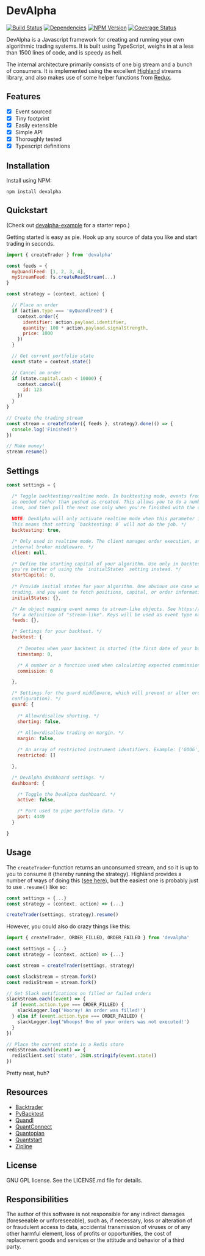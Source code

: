 # DevAlpha

[![Build Status](https://travis-ci.org/devalpha-io/devalpha-node.svg?branch=master)](https://travis-ci.org/devalpha-io/devalpha-node)
[![Dependencies](https://david-dm.org/devalpha-io/devalpha-node/status.svg)](https://david-dm.org/devalpha-io/devalpha-node)
[![NPM Version](https://img.shields.io/npm/v/devalpha.svg)](https://www.npmjs.com/package/devalpha)
[![Coverage Status](https://coveralls.io/repos/github/devalpha-io/devalpha-node/badge.svg?branch=master)](https://coveralls.io/github/devalpha-io/devalpha-node?branch=master)

DevAlpha is a Javascript framework for creating and running your own algorithmic trading systems. It is built using TypeScript, weighs in at a less than 1500 lines of code, and is speedy as hell.

The internal architecture primarily consists of one big stream and a bunch of consumers. It is implemented using the excellent [Highland](https://highlandjs.org/) streams library, and also makes use of some helper functions from [Redux](https://redux.js.org/).

## Features

-   [x] Event sourced
-   [x] Tiny footprint
-   [x] Easily extensible
-   [x] Simple API
-   [x] Thoroughly tested
-   [x] Typescript definitions

## Installation

Install using NPM:

`npm install devalpha`

## Quickstart

(Check out [devalpha-example](https://github.com/devalpha-io/devalpha-example) for a starter repo.)

Getting started is easy as pie. Hook up any source of data you like and start trading in seconds.

```javascript
import { createTrader } from 'devalpha'

const feeds = {
  myQuandlFeed: [1, 2, 3, 4],
  myStreamFeed: fs.createReadStream(...)
}

const strategy = (context, action) {

  // Place an order
  if (action.type === 'myQuandlFeed') {
    context.order({
      identifier: action.payload.identifier,
      quantity: 100 * action.payload.signalStrength,
      price: 1000
    })
  }

  // Get current portfolio state
  const state = context.state()

  // Cancel an order
  if (state.capital.cash < 10000) {
    context.cancel({
      id: 123
    })
  }
}

// Create the trading stream
const stream = createTrader({ feeds }, strategy).done(() => {
  console.log('Finished!')
})

// Make money!
stream.resume()
```

## Settings

```javascript
const settings = {

  /* Toggle backtesting/realtime mode. In backtesting mode, events from the feed stream are pulled
  as needed rather than pushed as created. This allows you to do a number of events for each feed
  item, and then pull the next one only when you're finished with the current.
  
  NOTE: DevAlpha will only activate realtime mode when this parameter is explicitly set to `false`.
  This means that setting `backtesting: 0` will not do the job. */
  backtesting: true,

  /* Only used in realtime mode. The client manages order execution, and is provided to the 
  internal broker middleware. */
  client: null,

  /* Define the starting capital of your algorithm. Use only in backtesting mode. In realtime mode
  you're better of using the `initialStates` setting instead. */
  startCapital: 0,
  
  /* Provide initial states for your algorithm. One obvious use case would be when realtime
  trading, and you want to fetch positions, capital, or order information from your broker. */
  initialStates: {},

  /* An object mapping event names to stream-like objects. See https://highlandjs.org/#_(source)
  for a definition of "stream-like". Keys will be used as event type names. */
  feeds: {},

  /* Settings for your backtest. */
  backtest: {
    
    /* Denotes when your backtest is started (the first date of your backtesting data). */
    timestamp: 0,

    /* A number or a function used when calculating expected commission. */
    commission: 0

  },

  /* Settings for the guard middleware, which will prevent or alter orders (based on your
  configuration). */
  guard: {
    
    /* Allow/disallow shorting. */
    shorting: false,
    
    /* Allow/disallow trading on margin. */
    margin: false,

    /* An array of restricted instrument identifiers. Example: ['GOOG', 'SPOT']. */
    restricted: []

  },

  /* DevAlpha dashboard settings. */
  dashboard: {

    /* Toggle the DevAlpha dashboard. */
    active: false,

    /* Port used to pipe portfolio data. */
    port: 4449
  }

}
```

## Usage

The `createTrader`-function returns an unconsumed stream, and so it is up to you to consume it (thereby running the strategy). Highland provides a number of ways of doing this ([see here](https://highlandjs.org/#Consumption)), but the easiest one is probably just to use `.resume()` like so:

```javascript
const settings = {...}
const strategy = (context, action) => {...}

createTrader(settings, strategy).resume()
```

However, you could also do crazy things like this:

```javascript
import { createTrader, ORDER_FILLED, ORDER_FAILED } from 'devalpha'

const settings = {...}
const strategy = (context, action) => {...}

const stream = createTrader(settings, strategy)

const slackStream = stream.fork()
const redisStream = stream.fork()

// Get Slack notifications on filled or failed orders
slackStream.each((event) => {
  if (event.action.type === ORDER_FILLED) {
    slackLogger.log('Hooray! An order was filled!')
  } else if (event.action.type === ORDER_FAILED) {
    slackLogger.log('Whoops! One of your orders was not executed!')
  }
})

// Place the current state in a Redis store
redisStream.each((event) => {
  redisClient.set('state', JSON.stringify(event.state))
})
```

Pretty neat, huh?

## Resources

-   [Backtrader](https://www.backtrader.com/)
-   [PyBacktest](https://github.com/ematvey/pybacktest)
-   [Quandl](https://www.quandl.com/)
-   [QuantConnect](https://www.quantconnect.com/)
-   [Quantopian](http://quantopian.com/)
-   [Quantstart](https://www.quantstart.com/)
-   [Zipline](http://www.zipline.io/)

## License

GNU GPL license. See the LICENSE.md file for details.

## Responsibilities

The author of this software is not responsible for any indirect damages (foreseeable or unforeseeable), such as, if necessary, loss or alteration of or fraudulent access to data, accidental transmission of viruses or of any other harmful element, loss of profits or opportunities, the cost of replacement goods and services or the attitude and behavior of a third party.
